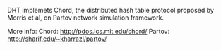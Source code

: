 DHT implemets Chord, the distributed hash table protocol proposed by Morris et al, on Partov network simulation framework.

More info:
Chord: http://pdos.lcs.mit.edu/chord/
Partov: http://sharif.edu/~kharrazi/partov/
